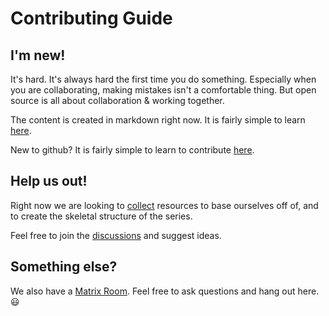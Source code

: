 # Contributing Guide

## I'm new!

It's hard. It's always hard the first time you do something. Especially when you are collaborating, making mistakes isn't a comfortable thing. But open source is all about collaboration & working together.

The content is created in markdown right now. It is fairly simple to learn [here](https://www.markdowntutorial.com/).

New to github? It is fairly simple to learn to contribute [here](https://github.com/firstcontributions/first-contributions).

## Help us out!

Right now we are looking to [collect](https://github.com/Aman9das/Our_Free_Software/discussions/2) resources to base ourselves off of, and to create the skeletal structure of the series.

Feel free to join the [discussions](https://github.com/Aman9das/Our_Free_Software/discussions/1) and suggest ideas.

## Something else?

We also have a [Matrix Room](https://matrix.to/#/#Our_Free_Software:matrix.org). Feel free to ask questions and hang out here. :smiley: